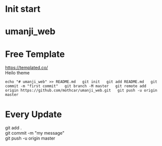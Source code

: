 
# Init  start 
# umanji_web
# Free Template 
https://templated.co/   
Heilo theme 


`
echo "# umanji_web" >> README.md  
git init  
git add README.md  
git commit -m "first commit"  
git branch -M master  
git remote add origin https://github.com/mothcar/umanji_web.git  
git push -u origin master  
`

# Every Update 
git add .  
git commit -m "my message"  
git push -u origin master  
